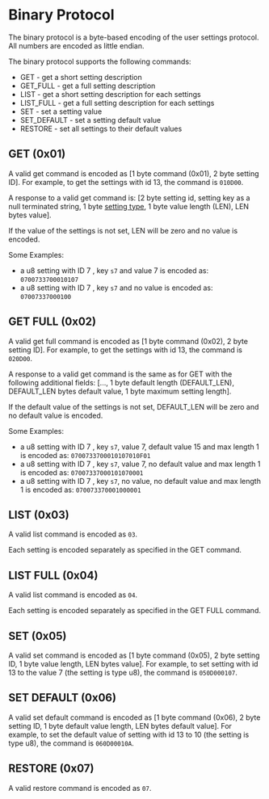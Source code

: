 # Binary Protocol

The binary protocol is a byte-based encoding of the user settings protocol.
All numbers are encoded as little endian.

The binary protocol supports the following commands:

- GET - get a short setting description
- GET_FULL - get a full setting description
- LIST - get a short setting description for each settings
- LIST_FULL - get a full setting description for each settings
- SET - set a setting value
- SET_DEFAULT - set a setting default value
- RESTORE - set all settings to their default values

## GET (0x01)

A valid get command is encoded as [1 byte command (0x01), 2 byte setting ID].
For example, to get the settings with id 13, the command is `010D00`.

A response to a valid get command is:
[2 byte setting id, setting key as a null terminated string, 1 byte [setting type](../../include/user_settings_types.h), 1 byte value length (LEN), LEN bytes value].

If the value of the settings is not set, LEN will be zero and no value is encoded.

Some Examples:

- a u8 setting with ID 7 , key `s7` and value 7 is encoded as: `0700733700010107`
- a u8 setting with ID 7 , key `s7` and no value is encoded as: `07007337000100`

## GET FULL (0x02)

A valid get full command is encoded as [1 byte command (0x02), 2 byte setting ID].
For example, to get the settings with id 13, the command is `020D00`.

A response to a valid get command is the same as for GET with the following additional fields: [..., 1 byte default length (DEFAULT_LEN), DEFAULT_LEN bytes default value, 1 byte maximum setting length].

If the default value of the settings is not set, DEFAULT_LEN will be zero and no default value is encoded.

Some Examples:

- a u8 setting with ID 7 , key `s7`, value 7, default value 15 and max length 1 is encoded as: `0700733700010107010F01`
- a u8 setting with ID 7 , key `s7`, value 7, no default value and max length 1 is encoded as: `07007337000101070001`
- a u8 setting with ID 7 , key `s7`, no value, no default value and max length 1 is encoded as: `070073370001000001`

## LIST (0x03)

A valid list command is encoded as `03`.

Each setting is encoded separately as specified in the GET command.

## LIST FULL (0x04)

A valid list command is encoded as `04`.

Each setting is encoded separately as specified in the GET FULL command.

## SET (0x05)

A valid set command is encoded as [1 byte command (0x05), 2 byte setting ID, 1 byte value length, LEN bytes value].
For example, to set setting with id 13 to the value 7 (the setting is type u8), the command is `050D000107`.

## SET DEFAULT (0x06)

A valid set default command is encoded as [1 byte command (0x06), 2 byte setting ID, 1 byte default value length, LEN bytes default value].
For example, to set the default value of setting with id 13 to 10 (the setting is type u8), the command is `060D00010A`.

## RESTORE (0x07)

A valid restore command is encoded as `07`.
